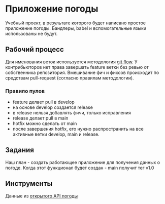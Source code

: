 # Приложение погоды

Учебный проект, в результате которого будет написано простое приложение погоды. Бандлеры, babel и вспомогательные языки использованы не будут.

## Рабочий процесс

Для именования веток используется методология [git flow](https://www.atlassian.com/ru/git/tutorials/comparing-workflows/gitflow-workflow). У контрибьюторов нет права завершать feature ветки без ревью от собственника репозитория. Вмешивание фич и фиксов происходит по средствам pull-request (согласно правилам методологии).

### Правило пулов

- feature делает pull в develop
- на основе develop создается release
- в release нельзя добавлять фичи, только исправления
- release делает pull в main
- hotfix можно сделать от main
- после завершения hotfix, его нужно распространить на все активные ветки develop, main и release.

## Задания

Наш план - создать работающее приложение для получения данных о погоде. Когда этот функционал будет создан - main получит тег v1.0

## Инструменты

Данные из [открытого API погоды](https://www.weatherapi.com/)
